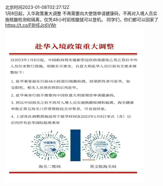 北京时间2023-01-08T02:27:12Z<br>1月8日起，入华政策重大调整
不再需要向大使馆申请健康码，不再对入境人员实施核酸检测和隔离，仅凭48小时前核酸就可以登机。
同学们，你们都可以回家了 https://t.co/F8HEJc6VWr<br><img src='/temp/image/2023/y-Month-1/1611791579194482693_0.jpg' width='450' height='500'><br><br>